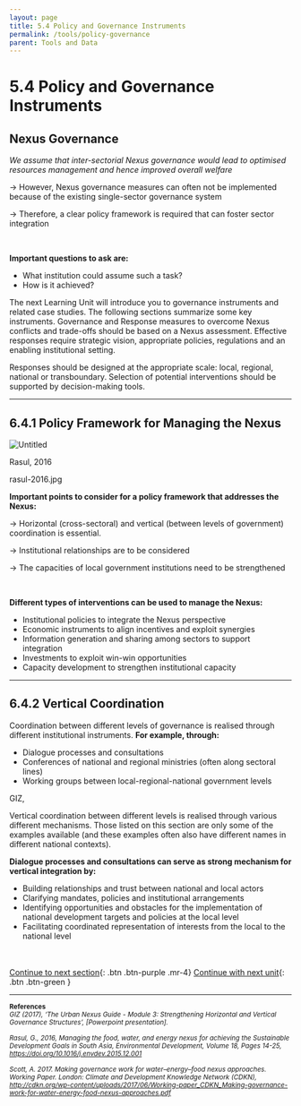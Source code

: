 ```yaml
---
layout: page
title: 5.4 Policy and Governance Instruments
permalink: /tools/policy-governance
parent: Tools and Data
---
```

# **5.4 Policy and Governance Instruments**

## Nexus Governance

<i>We assume that inter-sectorial Nexus governance would lead to optimised resources management and hence improved overall welfare</i>

&rarr; However,  Nexus governance measures can often not be implemented because of the existing single-sector governance system

&rarr; Therefore, a clear policy framework is required that can foster sector integration

<br>

**Important questions to ask are:**

- What institution could assume such a task?
- How is it achieved?

The next Learning Unit will introduce you to governance instruments and related case studies. The following sections summarize some key instruments. Governance and Response measures to overcome Nexus conflicts and trade-offs should be based on a Nexus assessment. Effective responses require strategic vision, appropriate policies, regulations and an enabling institutional setting.

Responses should be designed at the appropriate scale: local, regional, national or transboundary. Selection of potential interventions should be supported by decision-making tools.

<hr/>

## 6.4.1 Policy Framework for Managing the Nexus

![Untitled](6%204%20Policy%2016801/Untitled.png)

Rasul, 2016

rasul-2016.jpg

**Important points to consider for a policy framework that addresses the Nexus:**

&rarr; Horizontal (cross-sectoral) and vertical (between levels of government) coordination is essential.

&rarr; Institutional relationships are to be considered

&rarr; The capacities of local government institutions need to be strengthened

<br>

**Different types of interventions can be used to manage the Nexus:**
- Institutional policies to integrate the Nexus perspective
- Economic instruments to align incentives and exploit synergies
- Information generation and sharing among sectors to support integration
- Investments to exploit win-win opportunities
- Capacity development to strengthen institutional capacity

<hr/>

## 6.4.2 Vertical Coordination

Coordination between different levels of governance is realised through different institutional instruments. **For example, through:**

- Dialogue processes and consultations
- Conferences of national and regional ministries (often along sectoral lines)
- Working groups between local-regional-national government levels


GIZ, 


Vertical coordination between different levels is realised through various different mechanisms. Those listed on this section are only some of the examples available (and these examples often also have different names in different national contexts).

**Dialogue processes and consultations can serve as strong mechanism for vertical integration by:**
- Building relationships and trust between national and local actors
- Clarifying mandates, policies and institutional arrangements
- Identifying opportunities and obstacles for the implementation of national development targets and policies at the local level
- Facilitating coordinated representation of interests from the local to the national level


<br/> <br/>
[Continue to next section](https://waterbender231.github.io/wef-nexus-online-course/tools/questions){: .btn .btn-purple .mr-4}
[Continue with next unit](https://waterbender231.github.io/wef-nexus-online-course/governance/){: .btn .btn-green }

<hr/>

<small><b>References</b><br>
<i>GIZ (2017), ‘The Urban Nexus Guide - Module 3: Strengthening Horizontal and Vertical Governance Structures’, [Powerpoint presentation].<br>
<br>
Rasul, G., 2016, Managing the food, water, and energy nexus for achieving the Sustainable Development Goals in South Asia, Environmental Development, Volume 18, Pages 14-25, <a href="https://doi.org/10.1016/j.envdev.2015.12.001">https://doi.org/10.1016/j.envdev.2015.12.001</a><br>
<br>
Scott, A. 2017. Making governance work for water–energy–food nexus approaches. Working Paper. London: Climate and Development Knowledge Network (CDKN), <a href="cdkn.org/wp-content/uploads/2017/06/Working-paper_CDKN_Making-governance-work-for-water-energy-food-nexus-approaches.pdf">http://cdkn.org/wp-content/uploads/2017/06/Working-paper_CDKN_Making-governance-work-for-water-energy-food-nexus-approaches.pdf</a></i></small>

